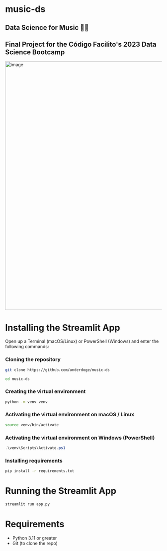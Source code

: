 # music-ds
## Data Science for Music 🎸🎶
## Final Project for the Código Facilito's 2023 Data Science Bootcamp
<img width="800" alt="image" src="https://github.com/Underdoge/music-ds/assets/12192446/6009b949-9d78-4ab9-b64f-0665644e862b">

# Installing the Streamlit App
Open up a Terminal (macOS/Linux) or PowerShell (Windows) and enter the following commands:
### Cloning the repository
```sh
git clone https://github.com/underdoge/music-ds

cd music-ds
```
### Creating the virtual environment
```sh
python -m venv venv
```
### Activating the virtual environment on macOS / Linux
```sh
source venv/bin/activate
```
### Activating the virtual environment on Windows (PowerShell)
```powershell
.\venv\Scripts\Activate.ps1
```
### Installing requirements
```sh
pip install -r requirements.txt
```
#
# Running the Streamlit App
```sh
streamlit run app.py
```
#
# Requirements
- Python 3.11 or greater
- Git (to clone the repo)
#
